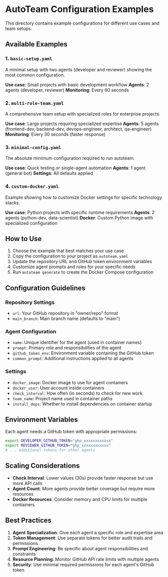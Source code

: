 # AutoTeam Configuration Examples

This directory contains example configurations for different use cases and team setups.

## Available Examples

### 1. `basic-setup.yaml`
A minimal setup with two agents (developer and reviewer) showing the most common configuration.

**Use case**: Small projects with basic development workflow
**Agents**: 2 agents (developer, reviewer)
**Monitoring**: Every 60 seconds

### 2. `multi-role-team.yaml`
A comprehensive team setup with specialized roles for enterprise projects.

**Use case**: Large projects requiring specialized expertise
**Agents**: 5 agents (frontend-dev, backend-dev, devops-engineer, architect, qa-engineer)
**Monitoring**: Every 30 seconds (faster response)

### 3. `minimal-config.yaml`
The absolute minimum configuration required to run autoteam.

**Use case**: Quick testing or single-agent automation
**Agents**: 1 agent (general bot)
**Settings**: All defaults applied

### 4. `custom-docker.yaml`
Example showing how to customize Docker settings for specific technology stacks.

**Use case**: Python projects with specific runtime requirements
**Agents**: 2 agents (python-dev, data-scientist)
**Docker**: Custom Python image with specialized configuration

## How to Use

1. Choose the example that best matches your use case
2. Copy the configuration to your project as `autoteam.yaml`
3. Update the repository URL and GitHub token environment variables
4. Customize agent prompts and roles for your specific needs
5. Run `autoteam generate` to create the Docker Compose configuration

## Configuration Guidelines

### Repository Settings
- `url`: Your GitHub repository in "owner/repo" format
- `main_branch`: Main branch name (defaults to "main")

### Agent Configuration
- `name`: Unique identifier for the agent (used in container names)
- `prompt`: Primary role and responsibilities of the agent
- `github_token_env`: Environment variable containing the GitHub token
- `common_prompt`: Additional instructions applied to all agents

### Settings
- `docker_image`: Docker image to use for agent containers
- `docker_user`: User account inside containers
- `check_interval`: How often (in seconds) to check for new work
- `team_name`: Project name used in container paths
- `install_deps`: Whether to install dependencies on container startup

## Environment Variables

Each agent needs a GitHub token with appropriate permissions:

```bash
export DEVELOPER_GITHUB_TOKEN="ghp_xxxxxxxxxxxx"
export REVIEWER_GITHUB_TOKEN="ghp_xxxxxxxxxxxx"
# ... additional tokens for other agents
```

## Scaling Considerations

- **Check Interval**: Lower values (30s) provide faster response but use more API calls
- **Agent Count**: More agents provide better coverage but require more resources
- **Docker Resources**: Consider memory and CPU limits for multiple containers

## Best Practices

1. **Agent Specialization**: Give each agent a specific role and expertise area
2. **Token Management**: Use separate tokens for better audit trails and permissions
3. **Prompt Engineering**: Be specific about agent responsibilities and constraints
4. **Resource Planning**: Monitor GitHub API rate limits with multiple agents
5. **Security**: Use minimal required permissions for each agent's GitHub token
